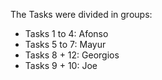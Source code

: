 The Tasks were divided in groups:

- Tasks 1 to 4: Afonso
- Tasks 5 to 7: Mayur
- Tasks 8 + 12: Georgios
- Tasks 9 + 10: Joe
